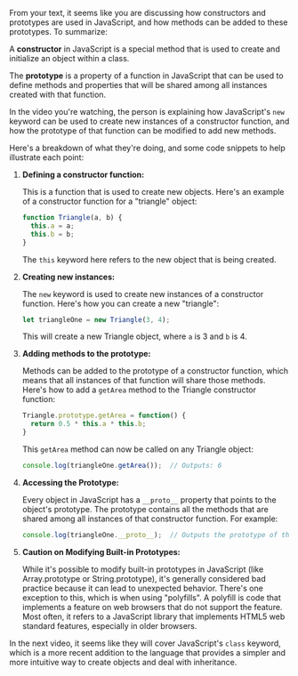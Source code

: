 From your text, it seems like you are discussing how constructors and prototypes are used in JavaScript, and how methods can be added to these prototypes. To summarize:

A **constructor** in JavaScript is a special method that is used to create and initialize an object within a class.

The **prototype** is a property of a function in JavaScript that can be used to define methods and properties that will be shared among all instances created with that function.

In the video you're watching, the person is explaining how JavaScript's `new` keyword can be used to create new instances of a constructor function, and how the prototype of that function can be modified to add new methods.

Here's a breakdown of what they're doing, and some code snippets to help illustrate each point:

1. **Defining a constructor function:**

    This is a function that is used to create new objects. Here's an example of a constructor function for a "triangle" object:

    ```javascript
    function Triangle(a, b) {
      this.a = a;
      this.b = b;
    }
    ```

    The `this` keyword here refers to the new object that is being created. 

2. **Creating new instances:**

    The `new` keyword is used to create new instances of a constructor function. Here's how you can create a new "triangle":

    ```javascript
    let triangleOne = new Triangle(3, 4);
    ```

    This will create a new Triangle object, where `a` is 3 and `b` is 4.

3. **Adding methods to the prototype:**

    Methods can be added to the prototype of a constructor function, which means that all instances of that function will share those methods. Here's how to add a `getArea` method to the Triangle constructor function:

    ```javascript
    Triangle.prototype.getArea = function() {
      return 0.5 * this.a * this.b;
    }
    ```

    This `getArea` method can now be called on any Triangle object:

    ```javascript
    console.log(triangleOne.getArea());  // Outputs: 6
    ```

4. **Accessing the Prototype:**

    Every object in JavaScript has a `__proto__` property that points to the object's prototype. The prototype contains all the methods that are shared among all instances of that constructor function. For example:

    ```javascript
    console.log(triangleOne.__proto__);  // Outputs the prototype of the Triangle function
    ```

5. **Caution on Modifying Built-in Prototypes:**

    While it's possible to modify built-in prototypes in JavaScript (like Array.prototype or String.prototype), it's generally considered bad practice because it can lead to unexpected behavior. There's one exception to this, which is when using "polyfills". A polyfill is code that implements a feature on web browsers that do not support the feature. Most often, it refers to a JavaScript library that implements HTML5 web standard features, especially in older browsers.

In the next video, it seems like they will cover JavaScript's `class` keyword, which is a more recent addition to the language that provides a simpler and more intuitive way to create objects and deal with inheritance.